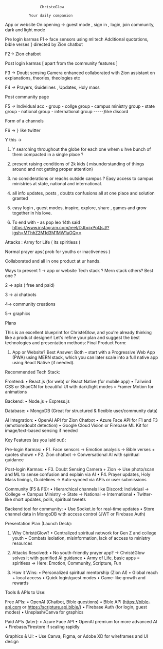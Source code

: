                     ChristeGlow 

               Your daily companion 


App or website
On opening -> guest mode , sign in , login, join community, dark and light mode


Pre login karmas
F1-> face sensors using ml tech
 Additional quotations, bible verses } directed by Zion chatbot

F2-> Zion chatbot 

Post login karmas [ apart from the community features ]

F3 -> Doubt sensing Camera enhanced collaborated with Zion assistant on explanations, theories, theologies etc

F4 -> Prayers, Guidelines , Updates, Holy mass

Post community page

F5 -> Individual acc - group - collge group - campus ministry group - state group - national group - international group -----}like discord

Form of a channels 

F6 -> } like twitter  

Y this -> 
1) Y searching throughout the globe for each one whem u hve bunch of them compacted in a single place ?

2) present raising conditions of 2k kids ( misunderstanding of things around and not getting proper attention)

3) no considerations or reachs outside campus ? Easy access to campus ministries at state, national and international.

4) all info updates, posts , doubts confusions all at one place and solution granted

5) easy login , guest modes, inspire, explore, share , games and grow together in his love.

6) To end with - as pop leo 14th said 
https://www.instagram.com/reel/DJbcjxPpQsJ/?igsh=MThhZ2M1d3M1MW1uOQ==



Attacks : 
Army for Life ( its spiritless )

Normal prayer aps( prob for youths or inactiveness )

Collaborated and all in one product at ur hands.

Ways to present
1 -> app or website 
  Tech stack ? Mern stack others? Best one ?

2 -> apis ( free and paid)

3 -> ai chatbots

4-> community creations

5-> graphics 



Plans

This is an excellent blueprint for ChristéGlow, and you're already thinking like a product designer! Let's refine your plan and suggest the best technologies and presentation methods:
Final Product Form:

1. App or Website?
Best Answer: Both – start with a Progressive Web App (PWA) using MERN stack, which you can later scale into a full native app using React Native (if needed).

Recommended Tech Stack:

Frontend:
• React.js (for web) or React Native (for mobile app)
• Tailwind CSS or ShadCN for beautiful UI with dark/light modes
• Framer Motion for animations

Backend:
• Node.js + Express.js

Database:
• MongoDB (Great for structured & flexible user/community data)

AI Integration:
• OpenAI API for Zion Chatbot
• Azure Face API for F1 and F3 (emotion/doubt detection)
• Google Cloud Vision or Firebase ML Kit for image/text-based sensing if needed

Key Features (as you laid out):

Pre-login Karmas:
• F1. Face sensors → Emotion analysis → Bible verses + quotes shown
• F2. Zion chatbot → Conversational AI with spiritual guidance

Post-login Karmas:
• F3. Doubt Sensing Camera + Zion → Use photo/scan and ML to sense confusion and explain via AI
• F4. Prayer updates, Holy Mass timings, Guidelines → Auto-synced via APIs or user submissions

Community (F5 & F6):
• Hierarchical channels like Discord:
Individual → College → Campus Ministry → State → National → International
• Twitter-like short updates, polls, spiritual tweets

Backend tool for community:
• Use Socket.io for real-time updates
• Store channel data in MongoDB with access control (JWT or Firebase Auth)

Presentation Plan (Launch Deck):

1. Why ChristéGlow?
• Centralized spiritual network for Gen Z and college youth
• Combats isolation, misinformation, lack of access to ministry resources

2. Attacks Resolved:
• No youth-friendly prayer app? → ChristéGlow solves it with gamified AI guidance
• Army of Life, basic apps = spiritless → Here: Emotion, Community, Scripture, Fun

3. How it Wins:
• Personalized spiritual mentorship (Zion AI)
• Global reach + local access
• Quick login/guest modes
• Game-like growth and rewards

Tools & APIs to Use:

Free APIs:
• OpenAI (Chatbot, Bible questions)
• Bible API (https://bible-api.com or https://scripture.api.bible/)
• Firebase Auth (for login, guest modes)
• Unsplash/Canva for graphics

Paid APIs (later):
• Azure Face API
• OpenAI premium for more advanced AI
• Firebase/Firestore if scaling rapidly

Graphics & UI:
• Use Canva, Figma, or Adobe XD for wireframes and UI design